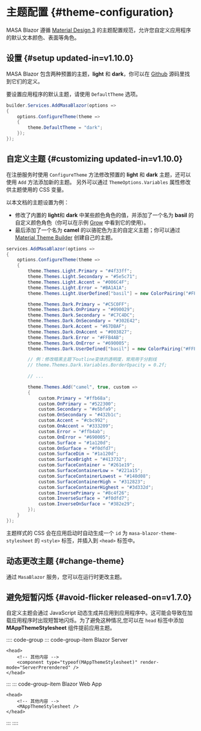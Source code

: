# 主题配置 {#theme-configuration}

MASA Blazor 遵循 [Material Design 3](https://m3.material.io/styles/color/roles) 的主题配置规范，允许您自定义应用程序的默认文本颜色、表面等角色。

## 设置 {#setup updated-in=v1.10.0}

MASA Blazor 包含两种预置的主题，**light** 和 **dark**，你可以在 [Github](https://github.com/masastack/MASA.Blazor/blob/main/src/Masa.Blazor/Services/MasaBlazorPreset.cs) 源码里找到它们的定义。

要设置应用程序的默认主题，请使用 `DefaultTheme` 选项。

```csharp Program.cs
builder.Services.AddMasaBlazor(options =>
{
    options.ConfigureTheme(theme =>
    {
        theme.DefaultTheme = "dark";
    });
});
```

## 自定义主题 {#customizing updated-in=v1.10.0}

在注册服务时使用 `ConfigureTheme` 方法修改预置的 **light** 和 **dark** 主题，还可以使用 `Add` 方法添加新的主题。
另外可以通过 `ThemeOptions.Variables` 属性修改供主题使用的 CSS 变量。

以本文档的主题设置为例：
- 修改了内置的 **light**和 **dark** 中某些颜色角色的值，并添加了一个名为 **basil** 的自定义颜色角色（你可以在示例 [Grow](/blazor/components/tabs#grow) 中看到它的使用）。
- 最后添加了一个名为 **camel** 的以骆驼色为主的自定义主题；你可以通过 [Material Theme Builder](https://www.figma.com/community/plugin/1034969338659738588/material-theme-builder) 创建自己的主题。

```csharp
services.AddMasaBlazor(options =>
{
    options.ConfigureTheme(theme =>
    {
        theme.Themes.Light.Primary = "#4f33ff";
        theme.Themes.Light.Secondary = "#5e5c71";
        theme.Themes.Light.Accent = "#006C4F";
        theme.Themes.Light.Error = "#BA1A1A";
        theme.Themes.Light.UserDefined["basil"] = new ColorPairing("#FFFBE6", "#356859");

        theme.Themes.Dark.Primary = "#C5C0FF";
        theme.Themes.Dark.OnPrimary = "#090029";
        theme.Themes.Dark.Secondary = "#C7C4DC";
        theme.Themes.Dark.OnSecondary = "#302E42";
        theme.Themes.Dark.Accent = "#67DBAF";
        theme.Themes.Dark.OnAccent = "#003827";
        theme.Themes.Dark.Error = "#FFB4AB";
        theme.Themes.Dark.OnError = "#690005";
        theme.Themes.Dark.UserDefined["basil"] = new ColorPairing("#FFFBE6", "#356859");

        // 例：修改暗黑主题下outline变体的透明度，常用用于分割线
        // theme.Themes.Dark.Variables.BorderOpacity = 0.2f;
        
        // ...

        theme.Themes.Add("camel", true, custom =>
        {
            custom.Primary = "#ffb68a";
            custom.OnPrimary = "#522300";
            custom.Secondary = "#e5bfa9";
            custom.OnSecondary = "#432b1c";
            custom.Accent = "#cbc992";
            custom.OnAccent = "#333209";
            custom.Error = "#ffb4ab";
            custom.OnError = "#690005";
            custom.Surface = "#1a120d";
            custom.OnSurface = "#f0dfd7";
            custom.SurfaceDim = "#1a120d";
            custom.SurfaceBright = "#413732";
            custom.SurfaceContainer = "#261e19";
            custom.SurfaceContainerLow = "#221a15";
            custom.SurfaceContainerLowest = "#140d08";
            custom.SurfaceContainerHigh = "#312823";
            custom.SurfaceContainerHighest = "#3d332d";
            custom.InversePrimary = "#8c4f26";
            custom.InverseSurface = "#f0dfd7";
            custom.InverseOnSurface = "#382e29";
        });
    }
});
```

主题样式的 CSS 会在应用启动时自动生成一个 `id` 为 `masa-blazor-theme-stylesheet` 的 `<style>` 标签，并插入到 `<head>` 标签中。

## 动态更改主题 {#change-theme}

通过 `MasaBlazor` 服务，您可以在运行时更改主题。

<masa-example file="Examples.features.theme.DynamicallyModifyTheme"></masa-example>

## 避免短暂闪烁 {#avoid-flicker released-on=v1.7.0}

自定义主题会通过 JavaScript 动态生成并应用到应用程序中。这可能会导致在加载应用程序时出现短暂地闪烁。为了避免这种情况,您可以在 `head` 标签中添加 **MAppThemeStylesheet** 组件提前应用主题。

:::: code-group
::: code-group-item Blazor Server
```razor _Host.cshtml
<head>
    <!-- 其他内容 -->
    <component type="typeof(MAppThemeStylesheet)" render-mode="ServerPrerendered" />
</head>
```
:::
::: code-group-item Blazor Web App
``` razor App.razor
<head>
    <!-- 其他内容 -->
    <MAppThemeStylesheet />
</head>
```
:::
::::
